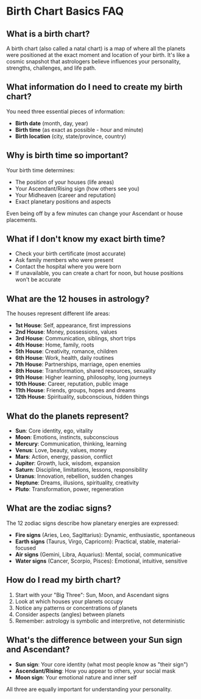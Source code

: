 # Birth Chart Basics FAQ

## What is a birth chart?
A birth chart (also called a natal chart) is a map of where all the planets were positioned at the exact moment and location of your birth. It's like a cosmic snapshot that astrologers believe influences your personality, strengths, challenges, and life path.

## What information do I need to create my birth chart?
You need three essential pieces of information:
- **Birth date** (month, day, year)
- **Birth time** (as exact as possible - hour and minute)
- **Birth location** (city, state/province, country)

## Why is birth time so important?
Your birth time determines:
- The position of your houses (life areas)
- Your Ascendant/Rising sign (how others see you)
- Your Midheaven (career and reputation)
- Exact planetary positions and aspects

Even being off by a few minutes can change your Ascendant or house placements.

## What if I don't know my exact birth time?
- Check your birth certificate (most accurate)
- Ask family members who were present
- Contact the hospital where you were born
- If unavailable, you can create a chart for noon, but house positions won't be accurate

## What are the 12 houses in astrology?
The houses represent different life areas:
- **1st House**: Self, appearance, first impressions
- **2nd House**: Money, possessions, values
- **3rd House**: Communication, siblings, short trips
- **4th House**: Home, family, roots
- **5th House**: Creativity, romance, children
- **6th House**: Work, health, daily routines
- **7th House**: Partnerships, marriage, open enemies
- **8th House**: Transformation, shared resources, sexuality
- **9th House**: Higher learning, philosophy, long journeys
- **10th House**: Career, reputation, public image
- **11th House**: Friends, groups, hopes and dreams
- **12th House**: Spirituality, subconscious, hidden things

## What do the planets represent?
- **Sun**: Core identity, ego, vitality
- **Moon**: Emotions, instincts, subconscious
- **Mercury**: Communication, thinking, learning
- **Venus**: Love, beauty, values, money
- **Mars**: Action, energy, passion, conflict
- **Jupiter**: Growth, luck, wisdom, expansion
- **Saturn**: Discipline, limitations, lessons, responsibility
- **Uranus**: Innovation, rebellion, sudden changes
- **Neptune**: Dreams, illusions, spirituality, creativity
- **Pluto**: Transformation, power, regeneration

## What are the zodiac signs?
The 12 zodiac signs describe how planetary energies are expressed:
- **Fire signs** (Aries, Leo, Sagittarius): Dynamic, enthusiastic, spontaneous
- **Earth signs** (Taurus, Virgo, Capricorn): Practical, stable, material-focused
- **Air signs** (Gemini, Libra, Aquarius): Mental, social, communicative
- **Water signs** (Cancer, Scorpio, Pisces): Emotional, intuitive, sensitive

## How do I read my birth chart?
1. Start with your "Big Three": Sun, Moon, and Ascendant signs
2. Look at which houses your planets occupy
3. Notice any patterns or concentrations of planets
4. Consider aspects (angles) between planets
5. Remember: astrology is symbolic and interpretive, not deterministic

## What's the difference between your Sun sign and Ascendant?
- **Sun sign**: Your core identity (what most people know as "their sign")
- **Ascendant/Rising**: How you appear to others, your social mask
- **Moon sign**: Your emotional nature and inner self

All three are equally important for understanding your personality.